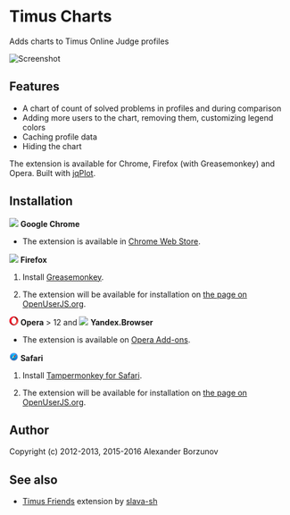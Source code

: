 Timus Charts
============

Adds charts to Timus Online Judge profiles

![Screenshot](http://habrastorage.org/files/219/cd9/e48/219cd9e482914d6095e52749f4aa3d82.png)

Features
--------

* A chart of count of solved problems in profiles and during comparison
* Adding more users to the chart, removing them, customizing legend colors
* Caching profile data
* Hiding the chart

The extension is available for Chrome, Firefox (with Greasemonkey) and Opera. Built with [jqPlot](http://jqplot.com/).

Installation
------------

![ ](https://raw.githubusercontent.com/alrra/browser-logos/master/chrome/chrome_16x16.png) **Google Chrome**

* The extension is available in [Chrome Web Store](https://chrome.google.com/webstore/detail/timus-charts/jholigcfjhipjahcjoccgkfjikkcekki).

![ ](https://raw.githubusercontent.com/alrra/browser-logos/master/firefox/firefox_16x16.png) **Firefox**

1. Install [Greasemonkey](https://addons.mozilla.org/firefox/addon/greasemonkey/).

2. The extension will be available for installation on [the page on OpenUserJS.org](https://openuserjs.org/scripts/hx0/Timus_Charts).

![ ](https://raw.githubusercontent.com/alrra/browser-logos/master/opera/opera_16x16.png) **Opera** > 12 and ![ ](https://raw.githubusercontent.com/alrra/browser-logos/master/yandex/yandex_16x16.png) **Yandex.Browser**

* The extension is available on [Opera Add-ons](https://addons.opera.com/extensions/details/timus-charts/).

![ ](https://raw.githubusercontent.com/alrra/browser-logos/master/safari/safari_16x16.png) **Safari**

1. Install [Tampermonkey for Safari](https://tampermonkey.net/index.php?ext=dhdg&browser=safari).

2. The extension will be available for installation on [the page on OpenUserJS.org](https://openuserjs.org/scripts/hx0/Timus_Charts).

Author
------

Copyright (c) 2012-2013, 2015-2016 Alexander Borzunov

See also
--------

* [Timus Friends](https://github.com/slava-sh/timus-friends) extension by [slava-sh](https://github.com/slava-sh)
